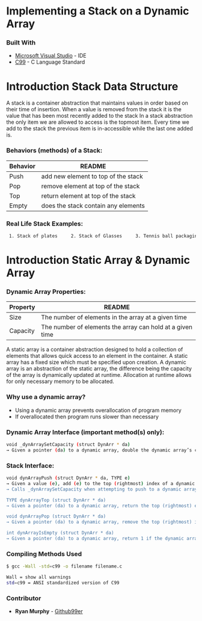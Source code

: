 # Implementing a Stack on a Dynamic Array
### Built With
* [Microsoft Visual Studio](https://visualstudio.microsoft.com/pl/) - IDE
* [C99](https://en.wikipedia.org/wiki/C99) - C Language Standard




# Introduction Stack Data Structure

A stack is a container abstraction that maintains values in order based on their time of insertion. When a value is removed from the stack it is the value that has been most recently added to the stack In a stack abstraction the only item we are allowed to access is the topmost item. Every time we add to the stack the previous item is in-accessible while the last one added is.
### Behaviors (methods) of a Stack:

| Behavior | README |
| ------ | ------ |
| Push | add new element to top of the stack |
| Pop | remove element at top of the stack |
| Top | return element at top of the stack |
| Empty| does the stack contain any elements |

### Real Life Stack Examples:
```sh
 1. Stack of plates     2. Stack of Glasses     3. Tennis ball packaging     4. Paper in a printer
```
# Introduction Static Array & Dynamic Array

### Dynamic Array Properties:
| Property | README |
| ------ | ------ |
| Size | The number of elements in the array at a given time  |
| Capacity | The number of elements the array can hold at a given time |

A static array is a container abstraction designed to hold a collection of elements that allows quick access to an element in the container. A static array has a fixed size which must be specified upon creation. A dynamic array is an abstraction of the static array, the difference being the capacity of the array is dynamically updated at runtime. Allocation at runtime allows for only necessary memory to be allocated.

### Why use a dynamic array?
- Using a dynamic array prevents overallocation of program memory
- If overallocated then program runs slower than necessary



### Dynamic Array Interface (important method(s) only):
```sh
void _dynArraySetCapacity (struct DynArr * da)
→ Given a pointer (da) to a dynamic array, double the dynamic array’s current capacity
```


### Stack Interface:



```sh
void dynArrayPush (struct DynArr * da, TYPE e) 
→ Given a value (e), add (e) to the top (rightmost) index of a dynamic array given the dynamic array's pointer (da)
→ Calls _dynArraySetCapacity when attempting to push to a dynamic array at full capacity

TYPE dynArrayTop (struct DynArr * da) 
→ Given a pointer (da) to a dynamic array, return the top (rightmost) element of the dynamic array

void dynArrayPop (struct DynArr * da) 
→ Given a pointer (da) to a dynamic array, remove the top (rightmost) index of the given dynamic array

int dynArrayIsEmpty (struct DynArr * da) 
→ Given a pointer (da) to a dynamic array, return 1 if the dynamic array contains zero elements and return 0 if not
```

### Compiling Methods Used

```sh
$ gcc -Wall -std=c99 -o filename filename.c 

Wall = show all warnings
std=c99 = ANSI standardized version of C99

```
### Contributor

* **Ryan Murphy** - [Github99er](https://github.com/Github99er)

#

